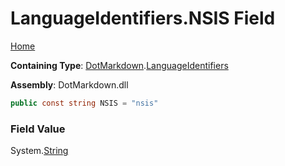 <a name="_top"></a>

# LanguageIdentifiers\.NSIS Field

[Home](../../../README.md#_top)

**Containing Type**: [DotMarkdown](../../README.md#_top)\.[LanguageIdentifiers](../README.md#_top)

**Assembly**: DotMarkdown\.dll

```csharp
public const string NSIS = "nsis"
```

### Field Value

System\.[String](https://docs.microsoft.com/en-us/dotnet/api/system.string)